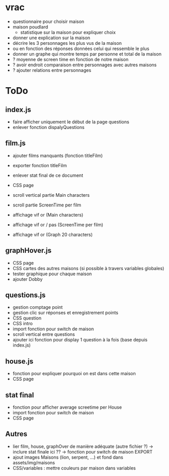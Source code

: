# vrac
- questionnaire pour choisir maison
- maison poudlard
  - statistique sur la maison pour expliquer choix
- donner une explication sur la maison
- décrire les 3 personnages les plus vus de la maison
 - ou en fonction des réponses données celui qui ressemble le plus
- donner un graphe qui montre temps par personne et total de la maison
- ? moyenne de screen time en fonction de notre maison
- ? avoir endroit comparaison entre personnages avec autres maisons
- ? ajouter relations entre personnages

# ToDo
## index.js
- faire afficher uniquement le début de la page questions
- enlever fonction dispalyQuestions

## film.js
- ajouter films manquants (fonction titleFilm)
- exporter fonction titleFilm
- enlever stat final de ce document
- CSS page
- scroll vertical partie Main characters
- scroll partie ScreenTime per film

- affichage vif or (Main characters)
- affichage vif or / pas (ScreenTime per film)
- affichage vif or (Graph 20 characters)

## graphHover.js
- CSS page
- CSS cartes des autres maisons (si possible à travers variables globales)
- tester graphique pour chaque maison
- ajouter Dobby

## questions.js
- gestion comptage point
- gestion clic sur réponses et enregistrement points
- CSS question
- CSS intro
- import fonction pour switch de maison
- scroll vertical entre questions
- ajouter ici fonction pour display 1 question à la fois (base depuis index.js)

## house.js
- fonction pour expliquer pourquoi on est dans cette maison
- CSS page

## stat final
- fonction pour afficher average screetime per House
- import fonction pour switch de maison
- CSS page

## Autres
- lier film, house, graphOver de manière adéquate (autre fichier ?) 
  -> inclure stat finale ici ??
  -> fonction pour switch de maison EXPORT
- ajout images Maisons (lion, serpent, ...) et fond dans assets/img/maisons
- CSS/variables : mettre couleurs par maison dans variables